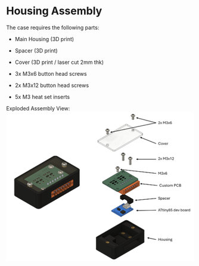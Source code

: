 # Housing Assembly
The case requires the following parts:

* Main Housing (3D print)
* Spacer (3D print)
* Cover (3D print / laser cut 2mm thk)

* 3x M3x6 button head screws
* 2x M3x12 button head screws
* 5x M3 heat set inserts

Exploded Assembly View: 
![alt text][explode]

[explode]: https://github.com/WillN5/GR-Yaris-Startup-Controller/blob/main/V1.0/Housing/Assembly%20Explode.png

